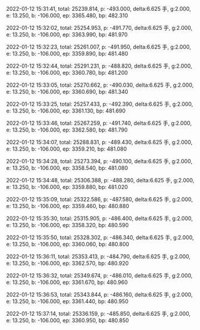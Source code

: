 2022-01-12 15:31:41, total: 25239.814, p: -493.000, delta:6.625 手, g:2.000, e: 13.250, b: -106.000, ep: 3365.480, bp: 482.310

2022-01-12 15:32:02, total: 25254.953, p: -491.770, delta:6.625 手, g:2.000, e: 13.250, b: -106.000, ep: 3363.990, bp: 481.970

2022-01-12 15:32:23, total: 25261.007, p: -491.950, delta:6.625 手, g:2.000, e: 13.250, b: -106.000, ep: 3359.890, bp: 481.480

2022-01-12 15:32:44, total: 25291.231, p: -488.820, delta:6.625 手, g:2.000, e: 13.250, b: -106.000, ep: 3360.780, bp: 481.200

2022-01-12 15:33:05, total: 25270.662, p: -490.030, delta:6.625 手, g:2.000, e: 13.250, b: -106.000, ep: 3360.690, bp: 481.340

2022-01-12 15:33:25, total: 25257.433, p: -492.390, delta:6.625 手, g:2.000, e: 13.250, b: -106.000, ep: 3361.130, bp: 481.690

2022-01-12 15:33:46, total: 25267.259, p: -491.740, delta:6.625 手, g:2.000, e: 13.250, b: -106.000, ep: 3362.580, bp: 481.790

2022-01-12 15:34:07, total: 25288.831, p: -489.430, delta:6.625 手, g:2.000, e: 13.250, b: -106.000, ep: 3359.210, bp: 481.080

2022-01-12 15:34:28, total: 25273.394, p: -490.100, delta:6.625 手, g:2.000, e: 13.250, b: -106.000, ep: 3358.540, bp: 481.080

2022-01-12 15:34:48, total: 25306.388, p: -488.280, delta:6.625 手, g:2.000, e: 13.250, b: -106.000, ep: 3359.880, bp: 481.020

2022-01-12 15:35:09, total: 25322.586, p: -487.580, delta:6.625 手, g:2.000, e: 13.250, b: -106.000, ep: 3359.460, bp: 480.880

2022-01-12 15:35:30, total: 25315.905, p: -486.400, delta:6.625 手, g:2.000, e: 13.250, b: -106.000, ep: 3358.320, bp: 480.590

2022-01-12 15:35:50, total: 25328.302, p: -486.340, delta:6.625 手, g:2.000, e: 13.250, b: -106.000, ep: 3360.060, bp: 480.800

2022-01-12 15:36:11, total: 25353.413, p: -484.790, delta:6.625 手, g:2.000, e: 13.250, b: -106.000, ep: 3362.570, bp: 480.920

2022-01-12 15:36:32, total: 25349.674, p: -486.010, delta:6.625 手, g:2.000, e: 13.250, b: -106.000, ep: 3361.670, bp: 480.960

2022-01-12 15:36:53, total: 25343.844, p: -486.160, delta:6.625 手, g:2.000, e: 13.250, b: -106.000, ep: 3361.440, bp: 480.950

2022-01-12 15:37:14, total: 25336.159, p: -485.850, delta:6.625 手, g:2.000, e: 13.250, b: -106.000, ep: 3360.950, bp: 480.850